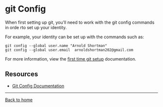 # git Config

When first setting up git, you'll need to work with the git config commands in orde rto set up your identity.

For example, your identity can be set up with the commands such as:
```
git config --global user.name "Arnold Shortman"
git config --global user.email  arnoldshortman202@gmail.com
```
For more information, view the [first time git setup](https://git-scm.com/book/en/v2/Getting-Started-First-Time-Git-Setup) documentation.

## Resources

- [Git Config Documentation](https://git-scm.com/docs/git-config)

---

[Back to home](../README.md)
